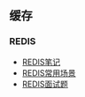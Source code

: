 ## 缓存
### REDIS
- [REDIS笔记](cache/redis/redis.md)
- [REDIS常用场景](cache/redis/scene.md)
- [REDIS面试题](cache/redis/interview.md)